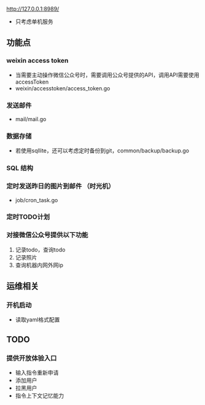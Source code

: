 
http://127.0.0.1:8989/

+ 只考虑单机服务

## 功能点

### weixin access token
+ 当需要主动操作微信公众号时，需要调用公众号提供的API，调用API需要使用accessToken
+ weixin/accesstoken/access_token.go

### 发送邮件
+ mail/mail.go

### 数据存储

+ 若使用sqllite，还可以考虑定时备份到git，common/backup/backup.go

### SQL 结构



### 定时发送昨日的图片到邮件 （时光机）
+ job/cron_task.go

### 定时TODO计划


### 对接微信公众号提供以下功能
1. 记录todo，查询todo
2. 记录照片
3. 查询机器内网外网ip


## 运维相关
### 开机启动




+ 读取yaml格式配置

## TODO
### 提供开放体验入口
+ 输入指令重新申请
+ 添加用户
+ 拉黑用户
+ 指令上下文记忆能力

